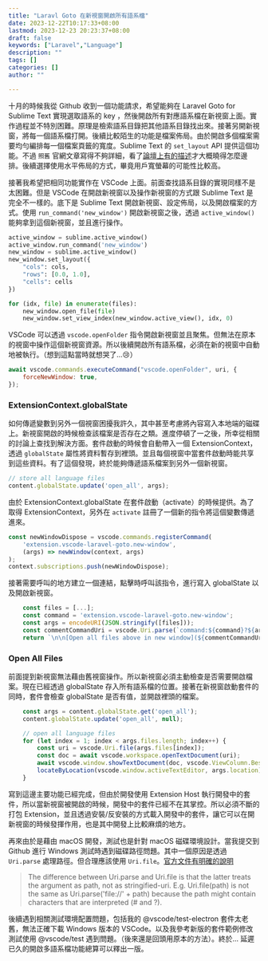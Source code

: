```yaml
---
title: "Laravl Goto 在新視窗開啟所有語系檔"
date: 2023-12-22T10:17:33+08:00
lastmod: 2023-12-23 20:23:37+08:00
draft: false
keywords: ["Laravel","Language"]
description: ""
tags: []
categories: []
author: ""

---
```


十月的時候我從 Github 收到一個功能請求，希望能夠在 Laravel Goto for Sublime Text 實現選取語系的 key ，然後開啟所有對應語系檔在新視窗上面。實作過程並不特別困難。原理是檢索語系目錄把其他語系目錄找出來。接著另開新視窗，將每一個語系檔打開。後續比較陌生的功能是檔案佈局。由於開啟多個檔案需要均勻編排每一個檔案頁籤的寬度。Sublime Text 的 `set_layout` API 提供這個功能。不過 `照舊` 官網文章寫得不夠詳細，看了[論壇上有的描述](https://forum.sublimetext.com/t/set-layout-reference/5713)才大概曉得怎麼邊排。後續選擇使用水平佈局的方式，畢竟用戶寬螢幕的可能性比較高。

接著我希望把相同功能實作在 VSCode 上面。前面查找語系目錄的實現同樣不是太困難。但是 VSCode 在開啟新視窗以及操作新視窗的方式跟 Sublime Text 是完全不一樣的。底下是 Sublime Text 開啟新視窗、設定佈局，以及開啟檔案的方式。使用 `run_command('new_window')` 開啟新視窗之後，透過 `active_window()` 能夠拿到這個新視窗，並且進行操作。

```python
active_window = sublime.active_window()
active_window.run_command('new_window')
new_window = sublime.active_window()
new_window.set_layout({
    "cols": cols,
    "rows": [0.0, 1.0],
    "cells": cells
})

for (idx, file) in enumerate(files):
    new_window.open_file(file)
    new_window.set_view_index(new_window.active_view(), idx, 0)
```

VSCode 可以透過 `vscode.openFolder` 指令開啟新視窗並且聚焦。但無法在原本的視窗中操作這個新視窗資源。所以後續開啟所有語系檔，必須在新的視窗中自動地被執行。（想到這點當時就想哭了...😢）

```js
await vscode.commands.executeCommand("vscode.openFolder", uri, {
	forceNewWindow: true,
});
```

### ExtensionContext.globalState

如何傳遞變數到另外一個視窗困擾我許久，其中甚至考慮將內容寫入本地端的磁碟上。新視窗開啟的時候檢查該檔案是否存在之類。進度停頓了一之後，所幸從相關的討論上查找到解決方面。套件啟動的時候會自動帶入一個 ExtensionContext，透過 `globalState` 屬性將資料暫存到裡頭。並且每個視窗中當套件啟動時能共享到這些資料。有了這個發現，終於能夠傳遞語系檔案到另外一個新視窗。

```js
// store all language files
content.globalState.update('open_all', args);
```

由於 ExtensionContext.globalState 在套件啟動（activate）的時候提供。為了取得 ExtensionContext，另外在 `activate` 註冊了一個新的指令將這個變數傳遞進來。

```js
const newWindowDispose = vscode.commands.registerCommand(
    'extension.vscode-laravel-goto.new-window',
    (args) => newWindow(context, args)
);
context.subscriptions.push(newWindowDispose);
```

接著需要呼叫的地方建立一個連結，點擊時呼叫該指令，進行寫入 globalState 以及開啟新視窗。

```js
    const files = [...];
    const command = 'extension.vscode-laravel-goto.new-window';
    const args = encodeURI(JSON.stringify([files]));
    const commentCommandUri = vscode.Uri.parse(`command:${command}?${args}`);
    return `\n\n[Open all files above in new window](${commentCommandUri})`;
```

### Open All Files

前面提到新視窗無法藉由舊視窗操作。所以新視窗必須主動檢查是否需要開啟檔案。現在已經透過 globalState 存入所有語系檔的位置。接著在新視窗啟動套件的同時，套件會檢查 globalState 是否有值，並開啟裡頭的檔案。

```js
	const args = content.globalState.get('open_all');
	content.globalState.update('open_all', null);

	// open all language files
	for (let index = 1; index < args.files.length; index++) {
		const uri = vscode.Uri.file(args.files[index]);
		const doc = await vscode.workspace.openTextDocument(uri);
		await vscode.window.showTextDocument(doc, vscode.ViewColumn.Beside);
		locateByLocation(vscode.window.activeTextEditor, args.location);
	}
```

寫到這邊主要功能已經完成，但由於開發使用 Extension Host 執行開發中的套件，所以當新視窗被開啟的時候，開發中的套件已經不在其掌控。所以必須不斷的打包 Extension，並且透過安裝/反安裝的方式載入開發中的套件，讓它可以在開新視窗的時候發揮作用，也是其中開發上比較麻煩的地方。

再來由於是藉由 macOS 開發，測試也是針對 macOS 磁碟環境設計。當我提交到 Github 進行 Windows 測試時遇到磁碟路徑問題。其中一個原因是透過 `Uri.parse` 處理路徑。但合理應該使用 `Uri.file`。[官方文件有明確的說明](https://code.visualstudio.com/api/references/vscode-api#Uri)

> The difference between Uri.parse and Uri.file is that the latter treats the argument as path, not as stringified-uri. E.g. Uri.file(path) is not the same as Uri.parse('file://' + path) because the path might contain characters that are interpreted (# and ?).

後續遇到相關測試環境配置問題，包括我的 @vscode/test-electron 套件太老舊，無法正確下載 Windows 版本的 VSCode。以及我參考新版的套件範例修改測試使用 @vscode/test 遇到問題。（後來還是回頭用原本的方法）。終於... 延遲已久的開啟多語系檔功能總算可以釋出一版。